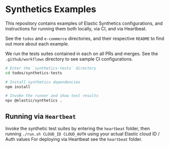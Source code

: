 # Synthetics Examples

This repository contains examples of Elastic Synthetics configurations, and instructions for running them both locally, via CI, and via Heartbeat.

See the `todos` and `e-commerce` directories, and their respective `README` to find out more about each example.

We run the tests suites contained in each on all PRs and merges. See the `.github/workflows` directory to see sample CI configurations.

```sh
# Enter the `synthetics-tests` directory
cd todos/synthetics-tests 

# Install synthetics dependencies
npm install

# Invoke the runner and show test results
npx @elastic/synthetics .
```

## Running via `Heartbeat`

Invoke the synthetic test suites by entering the `heartbeat` folder, then running `./run.sh CLOUD_ID CLOUD_AUTH` using your actual Elastic cloud ID / Auth values
For deploying via Heartbeat see the `heartbeat` folder.

